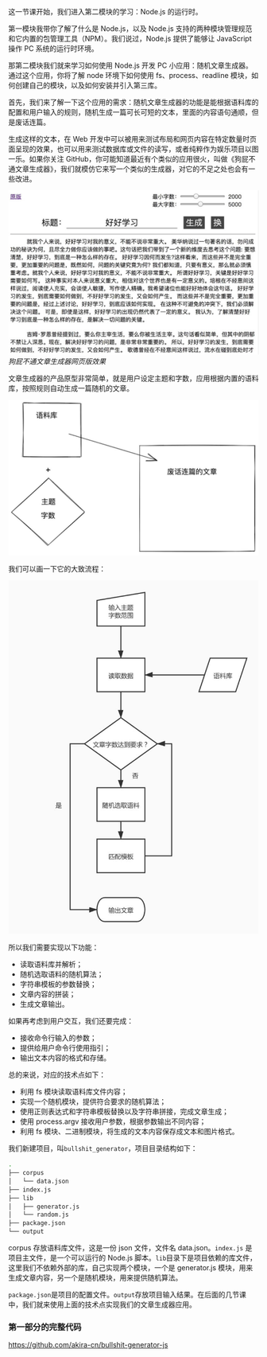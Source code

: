 这一节课开始，我们进入第二模块的学习：Node.js 的运行时。

第一模块我带你了解了什么是 Node.js，以及 Node.js 支持的两种模块管理规范和它内置的包管理工具（NPM）。我们说过，Node.js 提供了能够让 JavaScript 操作 PC 系统的运行时环境。

那第二模块我们就来学习如何使用 Node.js 开发 PC 小应用：随机文章生成器。通过这个应用，你将了解 node 环境下如何使用 fs、process、readline 模块，如何创建自己的模块，以及如何安装并引入第三库。

首先，我们来了解一下这个应用的需求：随机文章生成器的功能是能根据语料库的配置和用户输入的规则，随机生成一篇可长可短的文本，里面的内容语句通顺，但是废话连篇。

生成这样的文本，在 Web 开发中可以被用来测试布局和网页内容在特定数量时页面呈现的效果，也可以用来测试数据库或文件的读写，或者纯粹作为娱乐项目以图一乐。如果你关注 GitHub，你可能知道最近有个类似的应用很火，叫做《狗屁不通文章生成器》，我们就模仿它来写一个类似的生成器，对它的不足之处也会有一些改进。

![](./images/t01eee24b419f7989a8.jpg.png)
_狗屁不通文章生成器网页版效果_

文章生成器的产品原型非常简单，就是用户设定主题和字数，应用根据内置的语料库，按照规则自动生成一篇随机的文章。

![](./images/t01ecb85877964c9cd9.jpg.png)

我们可以画一下它的大致流程：

![](./images/t01b07fd4570fba9d90.jpg.png)

所以我们需要实现以下功能：

- 读取语料库并解析；
- 随机选取语料的随机算法；
- 字符串模板的参数替换；
- 文章内容的拼装；
- 生成文章输出。

如果再考虑到用户交互，我们还要完成：

- 接收命令行输入的参数；
- 提供给用户命令行使用指引；
- 输出文本内容的格式和存储。

总的来说，对应的技术点如下：

- 利用 fs 模块读取语料库文件内容；
- 实现一个随机模块，提供符合要求的随机算法；
- 使用正则表达式和字符串模板替换以及字符串拼接，完成文章生成；
- 使用 process.argv 接收用户参数，根据参数输出不同内容；
- 利用 fs 模块、二进制模块，将生成的文本内容保存成文本和图片格式。

我们新建项目，叫`bullshit_generator`，项目目录结构如下：

```bash
.
├── corpus
│   └── data.json
├── index.js
├── lib
│   ├── generator.js
│   └── random.js
├── package.json
└── output
```

corpus 存放语料库文件，这是一份 json 文件，文件名 data.json。`index.js` 是项目主文件，是一个可以运行的 Node.js 脚本。`lib`目录下是项目依赖的库文件，这里我们不依赖外部的库，自己实现两个模块，一个是 generator.js 模块，用来生成文章内容，另一个是随机模块，用来提供随机算法。

`package.json`是项目的配置文件。`output`存放项目输入结果。在后面的几节课中，我们就来使用上面的技术点实现我们的文章生成器应用。

### 第一部分的完整代码
https://github.com/akira-cn/bullshit-generator-js

